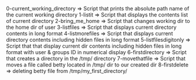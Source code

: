 0-current_working_directory => Script that prints the absolute path name of the current working directory
1-listit => Script that displays the contents list of current directory
2-bring_me_home => Script that changes working dir to the home dir of user
3-listfiles => Script that displays current directory contents in long format
4-listmorefiles => Script that displays current directory contents including hidden files in long format
5-listfilesdigitonly => Script that that display current dir contents including hidden files in long format with user & groups ID in numerical display
6-firstdirectory => Script that creates a directory in the /tmp/ directory
7-movethatfile => Script that moves a file called betty located in /tmp/ dir to our created dir
8-firstdelete => deleting betty file from /tmp/my_first_directory/

